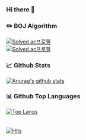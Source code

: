 ### Hi there 👋

<!--
**nemo-park/nemo-park** is a ✨ _special_ ✨ repository because its `README.md` (this file) appears on your GitHub profile.

Here are some ideas to get you started:

- 🔭 I’m currently working on ...
- 🌱 I’m currently learning ...
- 👯 I’m looking to collaborate on ...
- 🤔 I’m looking for help with ...
- 💬 Ask me about ...
- 📫 How to reach me: ...
- 😄 Pronouns: ...
- ⚡ Fun fact: ...
-->

### :pencil2: BOJ Algorithm 
[![Solved.ac프로필](http://mazassumnida.wtf/api/mini/generate_badge?boj=nemo_pk)](https://solved.ac/nemo_pk)
<br>
[![Solved.ac프로필](http://mazassumnida.wtf/api/v2/generate_badge?boj=nemo_pk)](https://solved.ac/nemo_pk) 
<br>  

### 📈 Github Stats
 
[![Anurag's github stats](https://github-readme-stats.vercel.app/api?username=nemo-park&include_all_commits=true)](https://github.com/anuraghazra/github-readme-stats)
<br>  

### 📊 Github Top Languages

[![Top Langs](https://github-readme-stats.vercel.app/api/top-langs/?username=nemo-park&layout=compact&hide=css,html)](https://github.com/anuraghazra/github-readme-stats)  
<br>  
[![Hits](https://hits.seeyoufarm.com/api/count/incr/badge.svg?url=https%3A%2F%2Fgithub.com%2Fnemo-park&count_bg=%2379C83D&title_bg=%23555555&icon=&icon_color=%23E7E7E7&title=hits&edge_flat=false)](https://hits.seeyoufarm.com)
